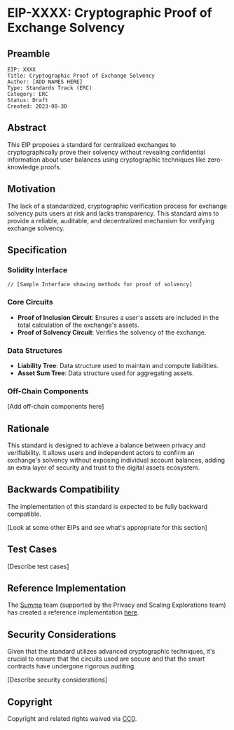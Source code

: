 # EIP-XXXX: Cryptographic Proof of Exchange Solvency

## Preamble

```
EIP: XXXX
Title: Cryptographic Proof of Exchange Solvency
Author: [ADD NAMES HERE]
Type: Standards Track (ERC)
Category: ERC
Status: Draft
Created: 2023-08-30
```

## Abstract

This EIP proposes a standard for centralized exchanges to cryptographically prove their solvency without revealing confidential information about user balances using cryptographic techniques like zero-knowledge proofs.

## Motivation

The lack of a standardized, cryptographic verification process for exchange solvency puts users at risk and lacks transparency. This standard aims to provide a reliable, auditable, and decentralized mechanism for verifying exchange solvency.

## Specification

### Solidity Interface

```solidity
// [Sample Interface showing methods for proof of solvency]
```

### Core Circuits

- **Proof of Inclusion Circuit**: Ensures a user's assets are included in the total calculation of the exchange's assets.
- **Proof of Solvency Circuit**: Verifies the solvency of the exchange.

### Data Structures

- **Liability Tree**: Data structure used to maintain and compute liabilities.
- **Asset Sum Tree**: Data structure used for aggregating assets.

### Off-Chain Components

[Add off-chain components here]

## Rationale

This standard is designed to achieve a balance between privacy and verifiability. It allows users and independent actors to confirm an exchange's solvency without exposing individual account balances, adding an extra layer of security and trust to the digital assets ecosystem.

## Backwards Compatibility

The implementation of this standard is expected to be fully backward compatible.

[Look at some other EIPs and see what's appropriate for this section]

## Test Cases

[Describe test cases]

## Reference Implementation

The [Summa](https://github.com/summa-dev) team (supported by the Privacy and Scaling Explorations team) has created a reference implementation [here](https://github.com/summa-dev/summa-solvency).

## Security Considerations

Given that the standard utilizes advanced cryptographic techniques, it's crucial to ensure that the circuits used are secure and that the smart contracts have undergone rigorous auditing.

[Describe security considerations]

## Copyright

Copyright and related rights waived via [CC0](https://creativecommons.org/publicdomain/zero/1.0/).
